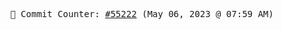 <p align="center">
    <samp>
        📮 Commit Counter: <a href="https://github.com/Javascript-void0/Javascript-void0/commits/main">#55222</a> (May 06, 2023 @ 07:59 AM)
    </samp>
</p>